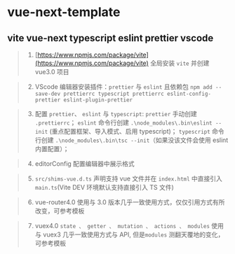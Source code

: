 # vue-next-template

## vite vue-next typescript eslint prettier vscode

> 1. [https://www.npmjs.com/package/vite](https://www.npmjs.com/package/vite) 全局安装 `vite` 并创建 vue3.0 项目

> 2. VScode 编辑器安装插件：`prettier` 与 `eslint` 且依赖包 `npm add --save-dev prettierrc typescript prettierrc eslint-config-prettier eslint-plugin-prettier`

> 3. 配置 `prettier`、 `eslint` 与 `typescript`: `prettier` 手动创建 `.prettierrc`；
>    `eslint` 命令行创建 `.\node_modules\.bin\eslint --init` (重点配置框架、导入模式、启用 typescript)；
>    `typescript` 命令行创建 `.\node_modules\.bin\tsc --init`（如果没该文件会使用 eslint 内置配置）；

> 4. editorConfig 配置编辑器中展示格式

> 5. `src/shims-vue.d.ts` 声明支持 vue 文件并在 `index.html` 中直接引入 `main.ts`(Vite DEV 环境默认支持直接引入 TS 文件)

> 6. vue-router4.0 使用与 3.0 版本几乎一致使用方式，仅仅引用方式有所改变，可参考模板

> 7. vuex4.0 `state 、 getter 、 mutation 、 actions 、 modules` 使用与 vuex3 几乎一致使用方式与 API, 但是`modules` 测翻天覆地的变化， 可参考模板
